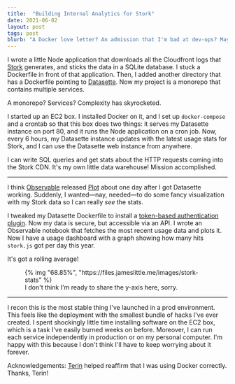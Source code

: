 ```yaml
---
title:  "Building Internal Analytics for Stork"
date: 2021-06-02
layout: post
tags: post
blurb: "A Docker love letter? An admission that I'm bad at dev-ops? Maybe I just did something I want to brag about. This is that brag."
---
```


I wrote a little Node application that downloads all the Cloudfront logs that [Stork](https://stork-search.net) generates, and sticks the data in a SQLite database. I stuck a Dockerfile in front of that application. Then, I added another directory that has a Dockerfile pointing to [Datasette](https://datasette.io). Now my project is a monorepo that contains multiple services.

A monorepo? Services? Complexity has skyrocketed.

I started up an EC2 box. I installed Docker on it, and I set up `docker-compose` and a crontab so that this box does two things: it serves my Datasette instance on port 80, and it runs the Node application on a cron job. Now, every 6 hours, my Datasette instance updates with the latest usage stats for Stork, and I can use the Datasette web instance from anywhere.

I can write SQL queries and get stats about the HTTP requests coming into the Stork CDN. It's my own little data warehouse! Mission accomplished.

---

I think [Observable](https://observablehq.com) released [Plot](https://observablehq.com/@observablehq/plot) about one day after I got Datasette working. Suddenly, I wanted—nay, needed—to do some fancy visualization with my Stork data so I can really *see* the stats.

I tweaked my Datasette Dockerfile to install a [token-based authentication plugin](https://github.com/simonw/datasette-auth-tokens). Now my data is secure, but accessible via an API. I wrote an Observable notebook that fetches the most recent usage data and plots it. Now I have a usage dashboard with a graph showing how many hits `stork.js` got per day this year.

It's got a rolling average!

<figure>
{% img "68.85%", "https://files.jameslittle.me/images/stork-stats" %}
<figcaption>I don't think I'm ready to share the y-axis here, sorry.</figcaption>
</figure>

---

I recon this is the most stable thing I've launched in a prod environment. This feels like the deployment with the smallest bundle of hacks I've ever created. I spent shockingly little time installing software on the EC2 box, which is a task I've easily burned weeks on before. Moreover, I can run each service independently in production or on my personal computer. I'm happy with this because I don't think I'll have to keep worrying about it forever.

Acknowledgements: [Terin](https://twitter.com/terinjokes) helped reaffirm that I was using Docker correctly. Thanks, Terin!

